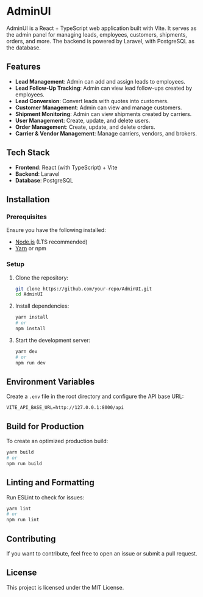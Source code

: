 # AdminUI

AdminUI is a React + TypeScript web application built with Vite. It serves as the admin panel for managing leads, employees, customers, shipments, orders, and more. The backend is powered by Laravel, with PostgreSQL as the database.

## Features
- **Lead Management**: Admin can add and assign leads to employees.
- **Lead Follow-Up Tracking**: Admin can view lead follow-ups created by employees.
- **Lead Conversion**: Convert leads with quotes into customers.
- **Customer Management**: Admin can view and manage customers.
- **Shipment Monitoring**: Admin can view shipments created by carriers.
- **User Management**: Create, update, and delete users.
- **Order Management**: Create, update, and delete orders.
- **Carrier & Vendor Management**: Manage carriers, vendors, and brokers.

## Tech Stack
- **Frontend**: React (with TypeScript) + Vite
- **Backend**: Laravel
- **Database**: PostgreSQL

## Installation

### Prerequisites
Ensure you have the following installed:
- [Node.js](https://nodejs.org/) (LTS recommended)
- [Yarn](https://yarnpkg.com/) or npm

### Setup
1. Clone the repository:
   ```sh
   git clone https://github.com/your-repo/AdminUI.git
   cd AdminUI
   ```
2. Install dependencies:
   ```sh
   yarn install
   # or
   npm install
   ```
3. Start the development server:
   ```sh
   yarn dev
   # or
   npm run dev
   ```

## Environment Variables
Create a `.env` file in the root directory and configure the API base URL:
```
VITE_API_BASE_URL=http://127.0.0.1:8000/api
```

## Build for Production
To create an optimized production build:
```sh
yarn build
# or
npm run build
```

## Linting and Formatting
Run ESLint to check for issues:
```sh
yarn lint
# or
npm run lint
```

## Contributing
If you want to contribute, feel free to open an issue or submit a pull request.

## License
This project is licensed under the MIT License.

